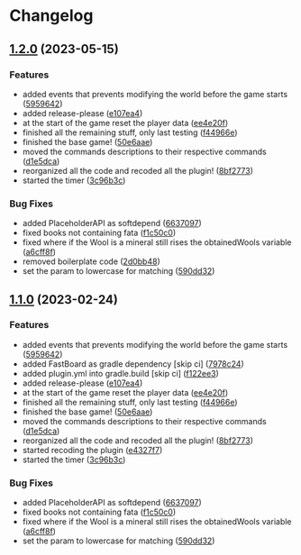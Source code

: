 # Changelog

## [1.2.0](https://github.com/vicen621/CTM-Vanilla/compare/v1.1.0...v1.2.0) (2023-05-15)


### Features

* added events that prevents modifying the world before the game starts ([5959642](https://github.com/vicen621/CTM-Vanilla/commit/5959642b5b7ad2f84fe9986a89a1d79a65d5f62d))
* added release-please ([e107ea4](https://github.com/vicen621/CTM-Vanilla/commit/e107ea4cb4a74681853a609e2c20a96b46b0fb53))
* at the start of the game reset the player data ([ee4e20f](https://github.com/vicen621/CTM-Vanilla/commit/ee4e20ff23b48f415f6fe9341387d90a97d638dc))
* finished all the remaining stuff, only last testing ([f44966e](https://github.com/vicen621/CTM-Vanilla/commit/f44966e662f2e5e95736977b1bce25c518c0ed4a))
* finished the base game! ([50e6aae](https://github.com/vicen621/CTM-Vanilla/commit/50e6aae31d22eca6a96d2f0e5d1927b3b7e809d7))
* moved the commands descriptions to their respective commands ([d1e5dca](https://github.com/vicen621/CTM-Vanilla/commit/d1e5dca142cdff605f549db76ff09b4061321a95))
* reorganized all the code and recoded all the plugin! ([8bf2773](https://github.com/vicen621/CTM-Vanilla/commit/8bf277348e06ebe228101b59997e04ac33c686e9))
* started the timer ([3c96b3c](https://github.com/vicen621/CTM-Vanilla/commit/3c96b3c333e753350aaeb2e03c2ab88b118624c4))


### Bug Fixes

* added PlaceholderAPI as softdepend ([6637097](https://github.com/vicen621/CTM-Vanilla/commit/663709724273653d1eca033e2653bd13ce398df5))
* fixed books not containing fata ([f1c50c0](https://github.com/vicen621/CTM-Vanilla/commit/f1c50c06600da65947c353e2e4f45b13bc4cd917))
* fixed where if the Wool is a mineral still rises the obtainedWools variable ([a6cff8f](https://github.com/vicen621/CTM-Vanilla/commit/a6cff8fd10d69d2bec2e0115bf33ccef882de060))
* removed boilerplate code ([2d0bb48](https://github.com/vicen621/CTM-Vanilla/commit/2d0bb485966135502ba711a2c06f2434ae8ab5f1))
* set the param to lowercase for matching ([590dd32](https://github.com/vicen621/CTM-Vanilla/commit/590dd32b02dcf4e1801abd0b1205800e242c201a))

## [1.1.0](https://github.com/vicen621/CTM-Vanilla/compare/v1.0.0...v1.1.0) (2023-02-24)


### Features

* added events that prevents modifying the world before the game starts ([5959642](https://github.com/vicen621/CTM-Vanilla/commit/5959642b5b7ad2f84fe9986a89a1d79a65d5f62d))
* added FastBoard as gradle dependency [skip ci] ([7978c24](https://github.com/vicen621/CTM-Vanilla/commit/7978c2412891bad941fad7a3d5826aaba25b4fdf))
* added plugin.yml into gradle.build [skip ci] ([f122ee3](https://github.com/vicen621/CTM-Vanilla/commit/f122ee34301ce845ae6b6fb8a9ea93bcd4c3efea))
* added release-please ([e107ea4](https://github.com/vicen621/CTM-Vanilla/commit/e107ea4cb4a74681853a609e2c20a96b46b0fb53))
* at the start of the game reset the player data ([ee4e20f](https://github.com/vicen621/CTM-Vanilla/commit/ee4e20ff23b48f415f6fe9341387d90a97d638dc))
* finished all the remaining stuff, only last testing ([f44966e](https://github.com/vicen621/CTM-Vanilla/commit/f44966e662f2e5e95736977b1bce25c518c0ed4a))
* finished the base game! ([50e6aae](https://github.com/vicen621/CTM-Vanilla/commit/50e6aae31d22eca6a96d2f0e5d1927b3b7e809d7))
* moved the commands descriptions to their respective commands ([d1e5dca](https://github.com/vicen621/CTM-Vanilla/commit/d1e5dca142cdff605f549db76ff09b4061321a95))
* reorganized all the code and recoded all the plugin! ([8bf2773](https://github.com/vicen621/CTM-Vanilla/commit/8bf277348e06ebe228101b59997e04ac33c686e9))
* started recoding the plugin ([e4327f7](https://github.com/vicen621/CTM-Vanilla/commit/e4327f7ace8f226458a6b4ff9f6827b7bcbf5863))
* started the timer ([3c96b3c](https://github.com/vicen621/CTM-Vanilla/commit/3c96b3c333e753350aaeb2e03c2ab88b118624c4))


### Bug Fixes

* added PlaceholderAPI as softdepend ([6637097](https://github.com/vicen621/CTM-Vanilla/commit/663709724273653d1eca033e2653bd13ce398df5))
* fixed books not containing fata ([f1c50c0](https://github.com/vicen621/CTM-Vanilla/commit/f1c50c06600da65947c353e2e4f45b13bc4cd917))
* fixed where if the Wool is a mineral still rises the obtainedWools variable ([a6cff8f](https://github.com/vicen621/CTM-Vanilla/commit/a6cff8fd10d69d2bec2e0115bf33ccef882de060))
* set the param to lowercase for matching ([590dd32](https://github.com/vicen621/CTM-Vanilla/commit/590dd32b02dcf4e1801abd0b1205800e242c201a))
